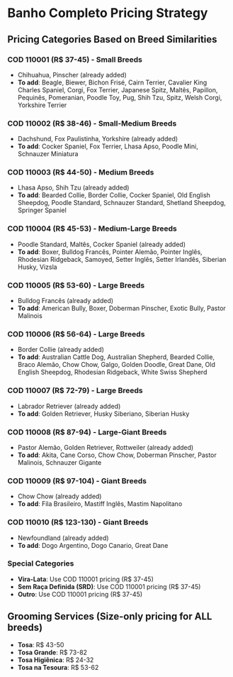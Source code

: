 # Banho Completo Pricing Strategy

## Pricing Categories Based on Breed Similarities

### **COD 110001** (R$ 37-45) - Small Breeds
- Chihuahua, Pinscher (already added)
- **To add**: Beagle, Biewer, Bichon Frisé, Cairn Terrier, Cavalier King Charles Spaniel, Corgi, Fox Terrier, Japanese Spitz, Maltês, Papillon, Pequinês, Pomeranian, Poodle Toy, Pug, Shih Tzu, Spitz, Welsh Corgi, Yorkshire Terrier

### **COD 110002** (R$ 38-46) - Small-Medium Breeds  
- Dachshund, Fox Paulistinha, Yorkshire (already added)
- **To add**: Cocker Spaniel, Fox Terrier, Lhasa Apso, Poodle Mini, Schnauzer Miniatura

### **COD 110003** (R$ 44-50) - Medium Breeds
- Lhasa Apso, Shih Tzu (already added)
- **To add**: Bearded Collie, Border Collie, Cocker Spaniel, Old English Sheepdog, Poodle Standard, Schnauzer Standard, Shetland Sheepdog, Springer Spaniel

### **COD 110004** (R$ 45-53) - Medium-Large Breeds
- Poodle Standard, Maltês, Cocker Spaniel (already added)
- **To add**: Boxer, Bulldog Francês, Pointer Alemão, Pointer Inglês, Rhodesian Ridgeback, Samoyed, Setter Inglês, Setter Irlandês, Siberian Husky, Vizsla

### **COD 110005** (R$ 53-60) - Large Breeds
- Bulldog Francês (already added)
- **To add**: American Bully, Boxer, Doberman Pinscher, Exotic Bully, Pastor Malinois

### **COD 110006** (R$ 56-64) - Large Breeds
- Border Collie (already added)
- **To add**: Australian Cattle Dog, Australian Shepherd, Bearded Collie, Braco Alemão, Chow Chow, Galgo, Golden Doodle, Great Dane, Old English Sheepdog, Rhodesian Ridgeback, White Swiss Shepherd

### **COD 110007** (R$ 72-79) - Large Breeds
- Labrador Retriever (already added)
- **To add**: Golden Retriever, Husky Siberiano, Siberian Husky

### **COD 110008** (R$ 87-94) - Large-Giant Breeds
- Pastor Alemão, Golden Retriever, Rottweiler (already added)
- **To add**: Akita, Cane Corso, Chow Chow, Doberman Pinscher, Pastor Malinois, Schnauzer Gigante

### **COD 110009** (R$ 97-104) - Giant Breeds
- Chow Chow (already added)
- **To add**: Fila Brasileiro, Mastiff Inglês, Mastim Napolitano

### **COD 110010** (R$ 123-130) - Giant Breeds
- Newfoundland (already added)
- **To add**: Dogo Argentino, Dogo Canario, Great Dane

### **Special Categories**
- **Vira-Lata**: Use COD 110001 pricing (R$ 37-45)
- **Sem Raça Definida (SRD)**: Use COD 110001 pricing (R$ 37-45)
- **Outro**: Use COD 110001 pricing (R$ 37-45)

## Grooming Services (Size-only pricing for ALL breeds)
- **Tosa**: R$ 43-50
- **Tosa Grande**: R$ 73-82  
- **Tosa Higiênica**: R$ 24-32
- **Tosa na Tesoura**: R$ 53-62 